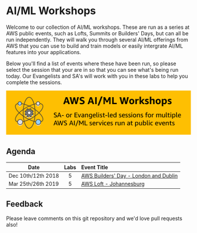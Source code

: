# AI/ML Workshops

Welcome to our collection of AI/ML workshops.  These are run as a series at AWS public events, such as Lofts, Summits or Builders' Days, but can all be run independently.  They will walk you through several AI/ML offerings from AWS that you can use to build and train models or easily intergrate AI/ML features into your applications.

Below you'll find a list of events where these have been run, so please select the session that your are in so that you can see what's being run today.  Our Evangelists and SA's will work with you in these labs to help you complete the sessions.

![Workshops](./banners/workshop.png)

## Agenda

| Date | Labs | Event Title |
|---|:---:|:---|
| Dec 10th/12th 2018 | 5 | [AWS Builders' Day - London and Dublin](https://github.com/drandrewkane/AI_ML_Workshops/tree/master/Agenda-BuildersDayDec2018.md) |
| Mar 25th/26th 2019	| 5 | [AWS Loft - Johannesburg](https://github.com/drandrewkane/AI_ML_Workshops/tree/master/Agenda-JoburgLoftMar2019.md) |

## Feedback

Please leave comments on this git repository and we'd love pull requests also!

